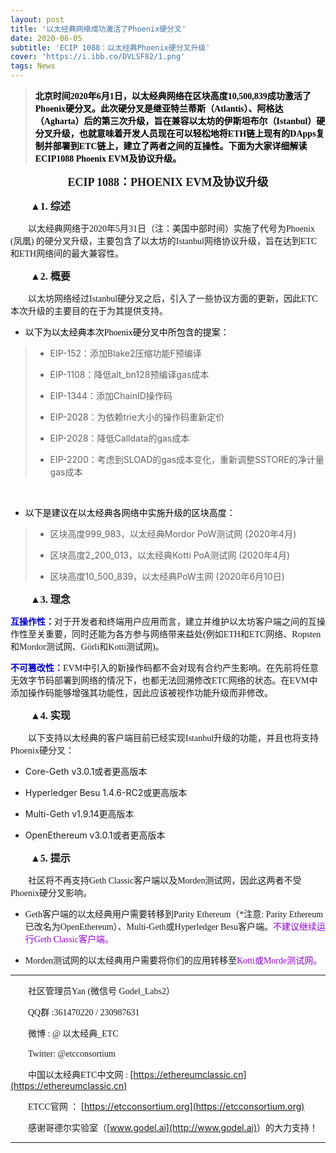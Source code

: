 ```yaml
---
layout: post
title: '以太经典网络成功激活了Phoenix硬分叉'
date: 2020-06-05
subtitle: 'ECIP 1088：以太经典Phoenix硬分叉升级'
cover: 'https://i.ibb.co/DVLSF82/1.png'
tags: News
---
```


> **<font color=black face="微软雅黑">北京时间2020年6月1日，以太经典网络在区块高度10,500,839成功激活了Phoenix硬分叉。此次硬分叉是继亚特兰蒂斯（Atlantis）、阿格达（Agharta）后的第三次升级，旨在兼容以太坊的伊斯坦布尔（Istanbul）硬分叉升级，也就意味着开发人员现在可以轻松地将ETH链上现有的DApps复制并部署到ETC链上，建立了两者之间的互操性。下面为大家详细解读ECIP1088 Phoenix EVM及协议升级。</font>**



<center><strong><font size=4 face="微软雅黑">ECIP 1088：PHOENIX EVM及协议升级</font></strong></center>

&emsp;&emsp;
**<font size=3 face="微软雅黑">▲1. 综述</font>**

&emsp;&emsp;<font face="微软雅黑">以太经典网络于2020年5月31日（注：美国中部时间）实施了代号为Phoenix (凤凰) 的硬分叉升级，主要包含了以太坊的Istanbul网络协议升级，旨在达到ETC和ETH网络间的最大兼容性。</font>

&emsp;&emsp;
**<font  size=3 face="微软雅黑">▲2. 概要</font>**

&emsp;&emsp;<font face="微软雅黑">以太坊网络经过Istanbul硬分叉之后，引入了一些协议方面的更新，因此ETC本次升级的主要目的在于为其提供支持。</font>

- <font color=black face="微软雅黑">以下为以太经典本次Phoenix硬分叉中所包含的提案：</font>
>
>- EIP-152：添加Blake2压缩功能F预编译
>
>- EIP-1108：降低alt_bn128预编译gas成本
>
>- EIP-1344：添加ChainID操作码
>
>- EIP-2028：为依赖trie大小的操作码重新定价
>
>- EIP-2028：降低Calldata的gas成本
>
>- EIP-2200：考虑到SLOAD的gas成本变化，重新调整SSTORE的净计量gas成本

&emsp;&emsp;
- <font color=black face="微软雅黑">以下是建议在以太经典各网络中实施升级的区块高度：</font>

>
>- 区块高度999_983，以太经典Mordor PoW测试网 (2020年4月)
>
>- 区块高度2_200_013，以太经典Kotti PoA测试网 (2020年4月)
>
>- 区块高度10_500_839，以太经典PoW主网 (2020年6月10日)

&emsp;&emsp;
**<font  size=3 face="微软雅黑">▲3. 理念</font>**

**<font color=MediumBlue face="微软雅黑">互操作性：</font>**<font face="微软雅黑">对于开发者和终端用户应用而言，建立并维护以太坊客户端之间的互操作性至关重要，同时还能为各方参与网络带来益处(例如ETH和ETC网络、Ropsten和Mordor测试网、Görli和Kotti测试网)。</font>

**<font color=MediumBlue face="微软雅黑">不可篡改性：</font>**<font face="微软雅黑">EVM中引入的新操作码都不会对现有合约产生影响。在先前将任意无效字节码部署到网络的情况下，也都无法回溯修改ETC网络的状态。在EVM中添加操作码能够增强其功能性，因此应该被视作功能升级而非修改。</font>

&emsp;&emsp;
**<font  size=3 face="微软雅黑">▲4. 实现</font>**

&emsp;&emsp;<font face="微软雅黑">以下支持以太经典的客户端目前已经实现Istanbul升级的功能，并且也将支持Phoenix硬分叉：</font>

- Core-Geth v3.0.1或者更高版本

- Hyperledger Besu 1.4.6-RC2或更高版本

- Multi-Geth v1.9.14更高版本

- OpenEthereum v3.0.1或者更高版本

&emsp;&emsp;
**<font  size=3 face="微软雅黑">▲5. 提示</font>**

&emsp;&emsp;<font face="微软雅黑">社区将不再支持Geth Classic客户端以及Morden测试网，因此这两者不受Phoenix硬分叉影响。</font>

- <font face="微软雅黑">Geth客户端的以太经典用户需要转移到Parity Ethereum（*注意: Parity Ethereum已改名为OpenEthereum）、Multi-Geth或Hyperledger Besu客户端。<font color=DarkViolet  face="微软雅黑">不建议继续运行Geth Classic客户端。</font></font>

- <font face="微软雅黑">Morden测试网的以太经典用户需要将你们的应用转移至<font color=DarkViolet  face="微软雅黑">Kotti或Morde测试网。</font></font>

  

---

&emsp;&emsp;<font face="Times new Roman">社区管理员Yan (微信号 Godel_Labs2）</font>

&emsp;&emsp;<font face="Times new Roman">QQ群 :361470220 / 230987631</font>

&emsp;&emsp;<font face="Times new Roman">微博 : @ 以太经典_ETC </font>

&emsp;&emsp;<font face="Times new Roman">Twitter: @etcconsortium</font>

&emsp;&emsp;<font face="Times new Roman">中国以太经典ETC中文网 : </font>[https://ethereumclassic.cn](https://ethereumclassic.cn)

&emsp;&emsp;<font face="Times new Roman">ETCC官网 ： </font>[https://etcconsortium.org](https://etcconsortium.org)

&emsp;&emsp;<font face="Times new Roman">感谢哥德尔实验室（</font>[www.godel.ai](http://www.godel.ai)<font face="Times new Roman">）的大力支持！</font>

---
